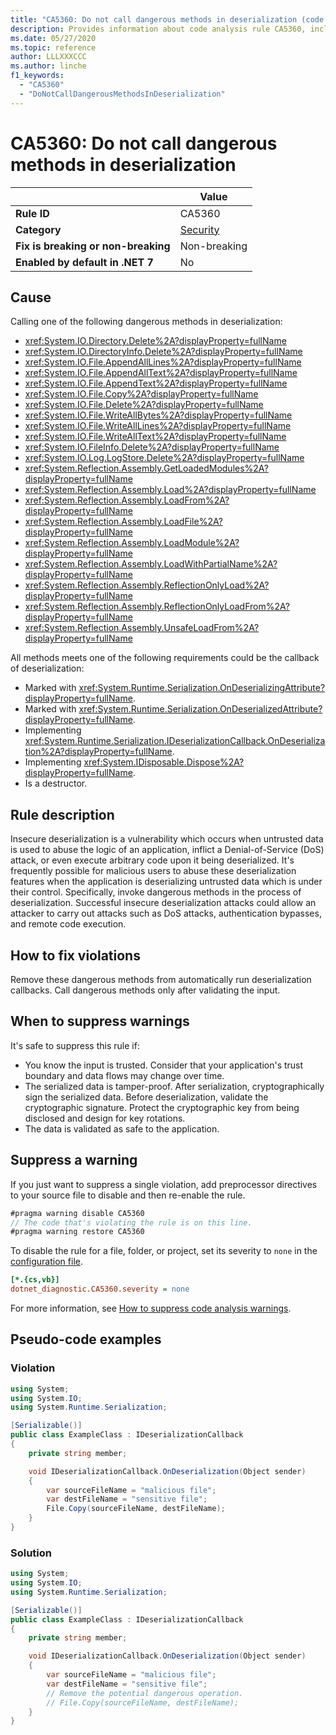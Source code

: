 ```yaml
---
title: "CA5360: Do not call dangerous methods in deserialization (code analysis)"
description: Provides information about code analysis rule CA5360, including causes, how to fix violations, and when to suppress it.
ms.date: 05/27/2020
ms.topic: reference
author: LLLXXXCCC
ms.author: linche
f1_keywords:
  - "CA5360"
  - "DoNotCallDangerousMethodsInDeserialization"
---
```

# CA5360: Do not call dangerous methods in deserialization

|                                     | Value                            |
| ----------------------------------- | -------------------------------- |
| **Rule ID**                         | CA5360                           |
| **Category**                        | [Security](security-warnings.md) |
| **Fix is breaking or non-breaking** | Non-breaking                     |
| **Enabled by default in .NET 7**    | No                               |

## Cause

Calling one of the following dangerous methods in deserialization:

- <xref:System.IO.Directory.Delete%2A?displayProperty=fullName>
- <xref:System.IO.DirectoryInfo.Delete%2A?displayProperty=fullName>
- <xref:System.IO.File.AppendAllLines%2A?displayProperty=fullName>
- <xref:System.IO.File.AppendAllText%2A?displayProperty=fullName>
- <xref:System.IO.File.AppendText%2A?displayProperty=fullName>
- <xref:System.IO.File.Copy%2A?displayProperty=fullName>
- <xref:System.IO.File.Delete%2A?displayProperty=fullName>
- <xref:System.IO.File.WriteAllBytes%2A?displayProperty=fullName>
- <xref:System.IO.File.WriteAllLines%2A?displayProperty=fullName>
- <xref:System.IO.File.WriteAllText%2A?displayProperty=fullName>
- <xref:System.IO.FileInfo.Delete%2A?displayProperty=fullName>
- <xref:System.IO.Log.LogStore.Delete%2A?displayProperty=fullName>
- <xref:System.Reflection.Assembly.GetLoadedModules%2A?displayProperty=fullName>
- <xref:System.Reflection.Assembly.Load%2A?displayProperty=fullName>
- <xref:System.Reflection.Assembly.LoadFrom%2A?displayProperty=fullName>
- <xref:System.Reflection.Assembly.LoadFile%2A?displayProperty=fullName>
- <xref:System.Reflection.Assembly.LoadModule%2A?displayProperty=fullName>
- <xref:System.Reflection.Assembly.LoadWithPartialName%2A?displayProperty=fullName>
- <xref:System.Reflection.Assembly.ReflectionOnlyLoad%2A?displayProperty=fullName>
- <xref:System.Reflection.Assembly.ReflectionOnlyLoadFrom%2A?displayProperty=fullName>
- <xref:System.Reflection.Assembly.UnsafeLoadFrom%2A?displayProperty=fullName>

All methods meets one of the following requirements could be the callback of deserialization:

- Marked with <xref:System.Runtime.Serialization.OnDeserializingAttribute?displayProperty=fullName>.
- Marked with <xref:System.Runtime.Serialization.OnDeserializedAttribute?displayProperty=fullName>.
- Implementing <xref:System.Runtime.Serialization.IDeserializationCallback.OnDeserialization%2A?displayProperty=fullName>.
- Implementing <xref:System.IDisposable.Dispose%2A?displayProperty=fullName>.
- Is a destructor.

## Rule description

Insecure deserialization is a vulnerability which occurs when untrusted data is used to abuse the logic of an application, inflict a Denial-of-Service (DoS) attack, or even execute arbitrary code upon it being deserialized. It's frequently possible for malicious users to abuse these deserialization features when the application is deserializing untrusted data which is under their control. Specifically, invoke dangerous methods in the process of deserialization. Successful insecure deserialization attacks could allow an attacker to carry out attacks such as DoS attacks, authentication bypasses, and remote code execution.

## How to fix violations

Remove these dangerous methods from automatically run deserialization callbacks. Call dangerous methods only after validating the input.

## When to suppress warnings

It's safe to suppress this rule if:

- You know the input is trusted. Consider that your application's trust boundary and data flows may change over time.
- The serialized data is tamper-proof. After serialization, cryptographically sign the serialized data. Before deserialization, validate the cryptographic signature. Protect the cryptographic key from being disclosed and design for key rotations.
- The data is validated as safe to the application.

## Suppress a warning

If you just want to suppress a single violation, add preprocessor directives to your source file to disable and then re-enable the rule.

```csharp
#pragma warning disable CA5360
// The code that's violating the rule is on this line.
#pragma warning restore CA5360
```

To disable the rule for a file, folder, or project, set its severity to `none` in the [configuration file](../configuration-files.md).

```ini
[*.{cs,vb}]
dotnet_diagnostic.CA5360.severity = none
```

For more information, see [How to suppress code analysis warnings](../suppress-warnings.md).

## Pseudo-code examples

### Violation

```csharp
using System;
using System.IO;
using System.Runtime.Serialization;

[Serializable()]
public class ExampleClass : IDeserializationCallback
{
    private string member;

    void IDeserializationCallback.OnDeserialization(Object sender)
    {
        var sourceFileName = "malicious file";
        var destFileName = "sensitive file";
        File.Copy(sourceFileName, destFileName);
    }
}
```

### Solution

```csharp
using System;
using System.IO;
using System.Runtime.Serialization;

[Serializable()]
public class ExampleClass : IDeserializationCallback
{
    private string member;

    void IDeserializationCallback.OnDeserialization(Object sender)
    {
        var sourceFileName = "malicious file";
        var destFileName = "sensitive file";
        // Remove the potential dangerous operation.
        // File.Copy(sourceFileName, destFileName);
    }
}
```
